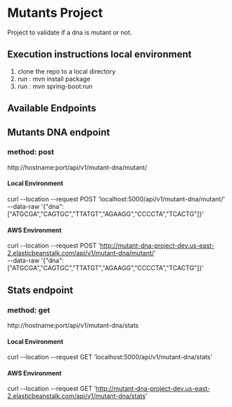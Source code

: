 # Mutants Project

Project to validate if a dna is mutant or not.

## Execution instructions local environment
1. clone the repo to a local directory
2. run : mvn install package
3. run : mvn spring-boot:run

## Available Endpoints

##  Mutants DNA endpoint
### method: post
http://hostname:port/api/v1/mutant-dna/mutant/

#### Local Environment
curl --location --request POST 'localhost:5000/api/v1/mutant-dna/mutant/' \
--data-raw '{"dna":["ATGCGA","CAGTGC","TTATGT","AGAAGG","CCCCTA","TCACTG"]}'

#### AWS Environment
curl --location --request POST 'http://mutant-dna-project-dev.us-east-2.elasticbeanstalk.com/api/v1/mutant-dna/mutant/' \
--data-raw '{"dna":["ATGCGA","CAGTGC","TTATGT","AGAAGG","CCCCTA","TCACTG"]}'


##  Stats endpoint
### method: get
http://hostname:port/api/v1/mutant-dna/stats

#### Local Environment
curl --location --request GET 'localhost:5000/api/v1/mutant-dna/stats'

#### AWS Environment
curl --location --request GET 'http://mutant-dna-project-dev.us-east-2.elasticbeanstalk.com/api/v1/mutant-dna/stats'
